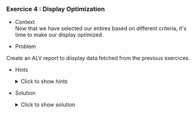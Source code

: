### Exercice 4 : Display Optimization


- Context \
Now that we have selected our entires based on different criteria, it's time to make our display optimized.
 
- Problem  

 Create an ALV report to diisplay data fetched from the previous exercices. 

   - Hints 
        <details>
        <summary> Click to show hints </summary>

        * Create a dedicated screen and design it's components for displaying our ALV report in a similar way that we created our include files

        * "link" your custom screen with your source code using the class **cl_gui_custom_container** and **cl_gui_alv_grid**
        
        * find a way to display your data in an ALV report after calling the screen you made.
        </details>

        
- Solution
    <details>
    <summary> Click to show solution </summary>
    
    ##### Step 1: Creating the custom screen 

    Let's start off by creating our new screen that will hold the ALV report. It can be created in a similar way we created our Include files: through the repository browser.

    ![Screen_Create](https://github.com/Fabeure/ABAP-Initiation/blob/main/Images/Screen_Create.png?raw=true)

    Give your screen a unique number. This number will be used to access the screen in your source code.

    ![Screen_Number](https://github.com/Fabeure/ABAP-Initiation/blob/main/Images/Screen_Number.png?raw=true)

    Now that our screen has been created, we need to code it's **flow logic**.

    The flow logic of the screen is simply how the screen will operate. We can visualize it using this flow chart

    ``` mermaid
      graph TD;
            A[Call Screen 001]-->B[PROCESS BEFORE OUTPUT];
            B[PROCESS BEFORE OUTPUT]-->C[WAIT FOR USER INTERACTION];
            C[WAIT FOR USER INTERACTION]-->D[PROCESS AFTER INPUT];
            D -->E[EXIT SCREEN];
            D -- Program returns to PROCESS BEFORE OUTPUT every time -->B;
            
    ```

    In summary, when you first call your screen, the PROCESS BEFORE OUTPUT code will be executed.
    Then, the screen will wait for user input. 
    After the user input comes in, the PROCESS AFTER INPUT code will be executed and then the screen loops back to the PROCESS BEFORE OUTPUT code. 
    This will keep happening until the user decides to exit the screen.

    Back to our source code, lets un-comment our PROCESS BEFORE OUTPUT and PROCESS AFTER INPUT modules.

    ![Uncomment](https://github.com/Fabeure/ABAP-Initiation/blob/main/Images/Uncomment.png?raw=true)

    Double on each module and create it (you will be prompted to create a new object for each module).

    Your project structure should look something like this now: 

    ![Modules](https://github.com/Fabeure/ABAP-Initiation/blob/main/Images/Modules.png?raw=true)

    Let's first take a look at our STATUS module (This is the module that will be executed every time you do an action once the screen is called)

    ![status](https://github.com/Fabeure/ABAP-Initiation/blob/main/Images/status.png?raw=true)  

    Let's uncomment the status and and title bar and create both object by **double clicking on their names**

    Your project structure should look like this now

    ![Status_Uncommented](https://github.com/Fabeure/ABAP-Initiation/blob/main/Images/Status_Uncommented.png?raw=true)


    The title bar is the title that will be show on top of your screen after you call it, and it doesnt affect the contents of the screen.

    The GUI status represents the buttons and shortcuts the user will be able to see and use after calling the screen. 


    Let's setup a few usefull keys so the user can navigate in and out of the screen.

    First add the keys in the Function Keys tab of the GUI STATUS 

    ![Keys](https://github.com/Fabeure/ABAP-Initiation/blob/main/Images/Keys.png?raw=true)

    Now let's move over to the **USER COMMANDS** module. This is where we will code the logic of our keys


    ```abap
      *----------------------------------------------------------------------*
      ***INCLUDE ZMM_DOCUMENTATION_SABER_USEI01.
      *----------------------------------------------------------------------*
      *&---------------------------------------------------------------------*
      *&      Module  USER_COMMAND_0001  INPUT
      *&---------------------------------------------------------------------*
      *       text
      *----------------------------------------------------------------------*
      MODULE USER_COMMAND_0001 INPUT.
      CASE sy-ucomm. "the SY-UCOMM variable allows us to access which user command has been sent to the system
      WHEN 'BACK'.
      LEAVE TO SCREEN 0.
      WHEN 'LEAVE'.
      LEAVE PROGRAM.
      WHEN 'EXIT'.
      LEAVE PROGRAM.
      ENDCASE.
      ENDMODULE.
    ```	



    We can now call our screen from our main and take a look at it

    ``` abap
         DATA : s_idsal TYPE ZEXOSALARIES-ID_SAL,
            s_nomsal TYPE ZEXOSALARIES-NOM_SALARIES,
            s_prenomsal TYPE ZEXOSALARIES-PRENOM_SALARIES,
            s_datnaissancesal TYPE ZEXOSALARIES-DATE_DE_NAISSANCE,
            it_salaries TYPE TABLE OF ZEXOSALARIES,
            wa_salaries TYPE ZEXOSALARIES.

      DATA : it_societe TYPE TABLE OF T001,
            wa_societe TYPE T001.

      SELECT-OPTIONS :
                  s_id for s_idsal,
                  s_nom for s_nomsal NO INTERVALS,
                  s_prenom for s_prenomsal NO INTERVALS,
                  s_dat for s_datnaissancesal.


      PERFORM SELECT_SALARIES.
      PERFORM SORT_SALARIES.
      PERFORM SELECT_SOCIETES.
      PERFORM WRITE_SALARIES.

      CALL SCREEN 001.

      INCLUDE ZIMM_DOCUMENTATION_F01.
      INCLUDE zmm_documentation_saber_stao01.
      INCLUDE zmm_documentation_saber_usei01.
    ```

    We now have an empty screen. 

    ![Screen_Empty](https://github.com/Fabeure/ABAP-Initiation/blob/main/Images/Screen_Empty.png?raw=true)



    ##### Step 2: Designing a custom container

    Now that we have our empty screen ready to be used, lets design a custom container that will "hold" the data that we will display.

    we can do this by clicking on the layout editor in our screen source file.

    ![Layout](https://github.com/Fabeure/ABAP-Initiation/blob/main/Images/Layout.png?raw=true)


    You should now be in the layout editor that looks like this

    ![Editor](https://github.com/Fabeure/ABAP-Initiation/blob/main/Images/Editor.png?raw=true)

    Lets drag and drop a new custom container on our screen and give it a name

    ![Container](https://github.com/Fabeure/ABAP-Initiation/blob/main/Images/Container.png?raw=true)

    Make sure you fit it correctly to the size of your screen.


    ##### Step 3: linking our custom screen and container to our source code

    Now that we have created our screen, and designed the container that will hold our data, its time link both to our source code. 

    Let's declare a few class instances that we will need 
    ```abap
      DATA : CONTAINER001 TYPE REF TO CL_GUI_CUSTOM_CONTAINER,
             GRID001      TYPE REF TO CL_GUI_ALV_GRID.
    ```  
    Let's now link our container and grid using the classes **cl_gui_custom_container** and **cl_gui_alv_grid**

    We can do this in the PBO module to keep our code organized

    ```abap
      *----------------------------------------------------------------------*
      ***INCLUDE ZMM_DOCUMENTATION_SABER_STAO01.
      *----------------------------------------------------------------------*
      *&---------------------------------------------------------------------*
      *& Module STATUS_0001 OUTPUT
      *&---------------------------------------------------------------------*
      *&
      *&---------------------------------------------------------------------*
      MODULE STATUS_0001 OUTPUT.
      SET PF-STATUS 'STATUS001'.
      SET TITLEBAR 'SCREEN001'.

      IF CONTAINER001 IS INITIAL. " we add this condition to only create the container and grid once.
       CREATE OBJECT CONTAINER001
       EXPORTING
       CONTAINER_NAME = 'CONTAINER001'.

       CREATE OBJECT GRID001
       EXPORTING
       I_PARENT = CONTAINER001.
       ENDIF.

      ENDMODULE.
    ```  

    ##### Step 4: Preparing our data for display

    Let's now make a form that will handle preparing and displaying our data 

    ```
      *&---------------------------------------------------------------------*
      *& Form display_data
      *&---------------------------------------------------------------------*
      *& populate internal tables from ZEXOSALARIES and T001
      *& display alv usign LVC_FIELDCATALOG_MERGE and GRID0100->SET_TABLE_FOR_FIRST_DISPLAY
      *& CTRL+F6 to get function template
      *&---------------------------------------------------------------------*
      *& -->  p1        text
      *& <--  p2        text
      *&---------------------------------------------------------------------*
      FORM DISPLAY_DATA .
            DATA : GT_FCAT1   TYPE LVC_T_FCAT,  "table to hold fields
                  GS_FCAT1   LIKE LINE OF GT_FCAT1,
                  GS_LAYOUT1 TYPE LVC_S_LAYO. "layout of our report


            " initial internal table data population from database tables
            PERFORM SELECT_SALARIES.

            PERFORM SORT_SALARIES.

            PERFORM SELECT_SOCIETES.



            " fetch all fields from final internal table and merge them in GT_FCAT1 table
            CALL FUNCTION 'LVC_FIELDCATALOG_MERGE'
            EXPORTING
            *     I_BUFFER_ACTIVE        =
                  I_STRUCTURE_NAME       = 'ZEXOSALARIES'
            *     I_CLIENT_NEVER_DISPLAY = 'X'
            *     I_BYPASSING_BUFFER     =
                  I_INTERNAL_TABNAME     = 'wt_salaries'
            CHANGING
                  CT_FIELDCAT            = GT_FCAT1
            EXCEPTIONS
                  INCONSISTENT_INTERFACE = 1
                  PROGRAM_ERROR          = 2
                  OTHERS                 = 3.
            IF SY-SUBRC <> 0.
            * Implement suitable error handling here
            ENDIF.


            " display alv report
            CALL METHOD GRID001->SET_TABLE_FOR_FIRST_DISPLAY
            EXPORTING
            *     I_BUFFER_ACTIVE               =
            *     I_BYPASSING_BUFFER            =
            *     I_CONSISTENCY_CHECK           =
            *     I_STRUCTURE_NAME              =
            *     IS_VARIANT                    =
                  I_SAVE                        = 'A'
            *     I_DEFAULT                     = 'X'
                  IS_LAYOUT                     = GS_LAYOUT1
            *     IS_PRINT                      =
            *     IT_SPECIAL_GROUPS             =
                  IT_TOOLBAR_EXCLUDING          = LT_EXCLUDE_FUNCTIONS
            *     IT_HYPERLINK                  =
            *     IT_ALV_GRAPHICS               =
            *     IT_EXCEPT_QINFO               =
            *     IR_SALV_ADAPTER               =
            CHANGING
                  IT_OUTTAB                     = wt_salaries
                  IT_FIELDCATALOG               = GT_FCAT1
            *     IT_SORT                       =
            *     IT_FILTER                     =
            EXCEPTIONS
                  INVALID_PARAMETER_COMBINATION = 1
                  PROGRAM_ERROR                 = 2
                  TOO_MANY_LINES                = 3
                  OTHERS                        = 4.
            IF SY-SUBRC <> 0.
            *     Implement suitable error handling here
            ENDIF.


      ENDFORM.	
    ```
    **Explanation** : We first start off by declaring a field catalog variable
    This variable is a table that will contain the fields that we will display on our screen.

    We use the function **LVC_FIELDCATALOG_MERGE** to automatically set all fields in the GT_FCAT1 table.

    Then we use the SET_TABLE_FOR_FIRST_DISPLAY method of our grid instance to display our screen.

    Running our program gives us this display now
    </details>

